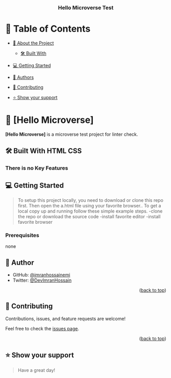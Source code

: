 <a name="readme-top"></a>

<div align="center">
  
  <h3><b>Hello Microverse Test</b></h3>

</div>


<!-- TABLE OF CONTENTS -->
# 📗 Table of Contents

- [📖 About the Project](#about-project)
  - [🛠 Built With](#built-with)

- [💻 Getting Started](#getting-started)
 
- [👥 Authors](#authors)

- [🤝 Contributing](#contributing)
- [⭐️ Show your support](#support)
<!-- PROJECT DESCRIPTION -->

# 📖 [Hello Microverse] <a name="about-project"></a>

**[Hello Microverse]** is a microverse test project for linter check.

## 🛠 Built With <a name="built-with"> HTML CSS</a>



<!-- Features -->

### There is no Key Features <a name="key-features"></a>


<!-- GETTING STARTED -->

## 💻 Getting Started <a name="getting-started"></a>

> To setup this project locally, you need to download or clone this repo first. Then open the a.html file using your favorite browser..
To get a local copy up and running follow these simple example steps. -clone the repo or download the source code -install favorite editor -install favorite browser

### Prerequisites

none

<!-- AUTHORS -->

## 👤 Author <a name="authors"></a>
- GitHub: [@imranhossainemi](https://github.com/imranhossainemi)
- Twitter: [@DevImranHossain](https://twitter.com/DevImranHossain)



<p align="right">(<a href="#readme-top">back to top</a>)</p>
<!-- CONTRIBUTING -->

## 🤝 Contributing <a name="contributing"></a>

Contributions, issues, and feature requests are welcome!

Feel free to check the [issues page](../../issues/).

<p align="right">(<a href="#readme-top">back to top</a>)</p>

<!-- SUPPORT -->

## ⭐️ Show your support <a name="support"></a>


>Have a great day!